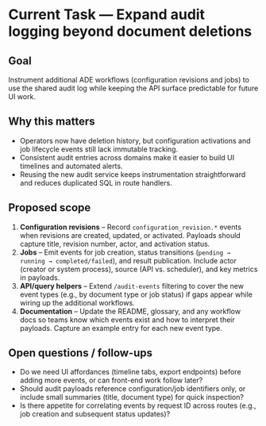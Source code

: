 # Current Task — Expand audit logging beyond document deletions

## Goal
Instrument additional ADE workflows (configuration revisions and jobs) to use the
shared audit log while keeping the API surface predictable for future UI work.

## Why this matters
- Operators now have deletion history, but configuration activations and job
  lifecycle events still lack immutable tracking.
- Consistent audit entries across domains make it easier to build UI timelines
  and automated alerts.
- Reusing the new audit service keeps instrumentation straightforward and
  reduces duplicated SQL in route handlers.

## Proposed scope
1. **Configuration revisions** – Record `configuration_revision.*` events when
   revisions are created, updated, or activated. Payloads should capture title,
   revision number, actor, and activation status.
2. **Jobs** – Emit events for job creation, status transitions (`pending →
   running → completed/failed`), and result publication. Include actor (creator
   or system process), source (API vs. scheduler), and key metrics in payloads.
3. **API/query helpers** – Extend `/audit-events` filtering to cover the new
   event types (e.g., by document type or job status) if gaps appear while wiring
   up the additional workflows.
4. **Documentation** – Update the README, glossary, and any workflow docs so
   teams know which events exist and how to interpret their payloads. Capture an
   example entry for each new event type.

## Open questions / follow-ups
- Do we need UI affordances (timeline tabs, export endpoints) before adding more
  events, or can front-end work follow later?
- Should audit payloads reference configuration/job identifiers only, or include
  small summaries (title, document type) for quick inspection?
- Is there appetite for correlating events by request ID across routes (e.g.,
  job creation and subsequent status updates)?
